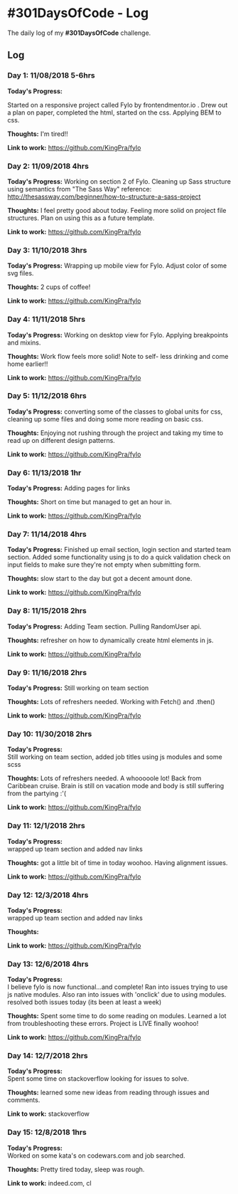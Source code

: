 # #301DaysOfCode - Log

The daily log of my **#301DaysOfCode** challenge.

## Log

### Day 1: 11/08/2018 5-6hrs

**Today's Progress:**

Started on a responsive project called Fylo by frontendmentor.io . Drew out a plan on paper, completed the html, started on the css.
Applying BEM to css.

**Thoughts:**
I'm tired!!

**Link to work:**
https://github.com/KingPra/fylo

### Day 2: 11/09/2018 4hrs

**Today's Progress:**
Working on section 2 of Fylo. Cleaning up Sass structure using semantics from "The Sass Way"
reference: http://thesassway.com/beginner/how-to-structure-a-sass-project

**Thoughts:**
I feel pretty good about today. Feeling more solid on project file structures. Plan on using this as a future template.

**Link to work:**
https://github.com/KingPra/fylo

### Day 3: 11/10/2018 3hrs

**Today's Progress:**
Wrapping up mobile view for Fylo. Adjust color of some svg files.

**Thoughts:**
2 cups of coffee!

**Link to work:**
https://github.com/KingPra/fylo

### Day 4: 11/11/2018 5hrs

**Today's Progress:**
Working on desktop view for Fylo. Applying breakpoints and mixins.

**Thoughts:**
Work flow feels more solid! Note to self- less drinking and come home earlier!!

**Link to work:**
https://github.com/KingPra/fylo

### Day 5: 11/12/2018 6hrs

**Today's Progress:**
converting some of the classes to global units for css, cleaning up some files and doing some more reading on basic css.

**Thoughts:**
Enjoying not rushing through the project and taking my time to read up on different design patterns.

**Link to work:**
https://github.com/KingPra/fylo

### Day 6: 11/13/2018 1hr

**Today's Progress:**
Adding pages for links

**Thoughts:**
Short on time but managed to get an hour in.

**Link to work:**
https://github.com/KingPra/fylo

### Day 7: 11/14/2018 4hrs

**Today's Progress:**
Finished up email section, login section and started team section. Added some functionality using js to do a quick validation check on input fields to make sure they're not empty when submitting form.

**Thoughts:**
slow start to the day but got a decent amount done.

**Link to work:**
https://github.com/KingPra/fylo

### Day 8: 11/15/2018 2hrs

**Today's Progress:**
Adding Team section. Pulling RandomUser api.

**Thoughts:**
refresher on how to dynamically create html elements in js.

**Link to work:**
https://github.com/KingPra/fylo

### Day 9: 11/16/2018 2hrs

**Today's Progress:**
Still working on team section

**Thoughts:**
Lots of refreshers needed. Working with Fetch() and .then()

**Link to work:**
https://github.com/KingPra/fylo

### Day 10: 11/30/2018 2hrs

**Today's Progress:**  
Still working on team section, added job titles using js modules and some scss

**Thoughts:**
Lots of refreshers needed. A whooooole lot!
Back from Caribbean cruise. Brain is still on vacation mode and body is still suffering from the partying :'(

**Link to work:**
https://github.com/KingPra/fylo

### Day 11: 12/1/2018 2hrs

**Today's Progress:**  
wrapped up team section and added nav links

**Thoughts:**
got a little bit of time in today woohoo. Having alignment issues.

**Link to work:**
https://github.com/KingPra/fylo

### Day 12: 12/3/2018 4hrs

**Today's Progress:**  
wrapped up team section and added nav links

**Thoughts:**

**Link to work:**
https://github.com/KingPra/fylo

### Day 13: 12/6/2018 4hrs

**Today's Progress:**  
I believe fylo is now functional...and complete! Ran into issues trying to use js native modules. Also ran into issues with 'onclick' due to using modules. resolved both issues today (its been at least a week)

**Thoughts:**
Spent some time to do some reading on modules. Learned a lot from troubleshooting these errors. Project is LIVE finally woohoo!

**Link to work:**
https://github.com/KingPra/fylo

### Day 14: 12/7/2018 2hrs

**Today's Progress:**  
Spent some time on stackoverflow looking for issues to solve.

**Thoughts:**
learned some new ideas from reading through issues and comments.

**Link to work:**
stackoverflow

### Day 15: 12/8/2018 1hrs

**Today's Progress:**  
Worked on some kata's on codewars.com and job searched.

**Thoughts:**
Pretty tired today, sleep was rough.

**Link to work:**
indeed.com, cl
